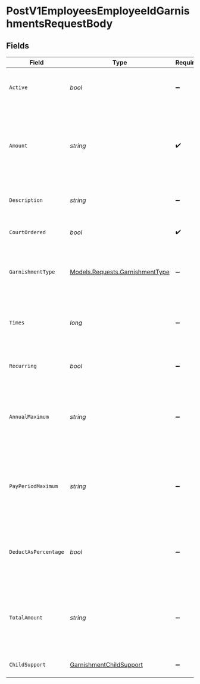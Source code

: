 # PostV1EmployeesEmployeeIdGarnishmentsRequestBody


## Fields

| Field                                                                                                             | Type                                                                                                              | Required                                                                                                          | Description                                                                                                       |
| ----------------------------------------------------------------------------------------------------------------- | ----------------------------------------------------------------------------------------------------------------- | ----------------------------------------------------------------------------------------------------------------- | ----------------------------------------------------------------------------------------------------------------- |
| `Active`                                                                                                          | *bool*                                                                                                            | :heavy_minus_sign:                                                                                                | Whether or not this garnishment is currently active.                                                              |
| `Amount`                                                                                                          | *string*                                                                                                          | :heavy_check_mark:                                                                                                | The amount of the garnishment. Either a percentage or a fixed dollar amount. Represented as a float, e.g. "8.00". |
| `Description`                                                                                                     | *string*                                                                                                          | :heavy_minus_sign:                                                                                                | The description of the garnishment.                                                                               |
| `CourtOrdered`                                                                                                    | *bool*                                                                                                            | :heavy_check_mark:                                                                                                | Whether the garnishment is court ordered.                                                                         |
| `GarnishmentType`                                                                                                 | [Models.Requests.GarnishmentType](../../Models/Requests/GarnishmentType.md)                                       | :heavy_minus_sign:                                                                                                | The specific type of garnishment for court ordered garnishments.                                                  |
| `Times`                                                                                                           | *long*                                                                                                            | :heavy_minus_sign:                                                                                                | The number of times to apply the garnishment. Ignored if recurring is true.                                       |
| `Recurring`                                                                                                       | *bool*                                                                                                            | :heavy_minus_sign:                                                                                                | Whether the garnishment should recur indefinitely.                                                                |
| `AnnualMaximum`                                                                                                   | *string*                                                                                                          | :heavy_minus_sign:                                                                                                | The maximum deduction per annum. A null value indicates no maximum. Represented as a float, e.g. "200.00".        |
| `PayPeriodMaximum`                                                                                                | *string*                                                                                                          | :heavy_minus_sign:                                                                                                | The maximum deduction per pay period. A null value indicates no maximum. Represented as a float, e.g. "16.00".    |
| `DeductAsPercentage`                                                                                              | *bool*                                                                                                            | :heavy_minus_sign:                                                                                                | Whether the amount should be treated as a percentage to be deducted per pay period.                               |
| `TotalAmount`                                                                                                     | *string*                                                                                                          | :heavy_minus_sign:                                                                                                | A maximum total deduction for the lifetime of this garnishment. A null value indicates no maximum.                |
| `ChildSupport`                                                                                                    | [GarnishmentChildSupport](../../Models/Components/GarnishmentChildSupport.md)                                     | :heavy_minus_sign:                                                                                                | Additional child support order details                                                                            |